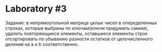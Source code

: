 # Laboratory #3
Задание: в непрямоугольной матрице цклых чисел в опеределенных строках, которые выбраны по ключам(ключи придумать самим), удалить повторяющиеся элементы, оставшиеся элементы строк отсортировать по убыванию разности остатков от целочисленного деления на a и b соответственно.
